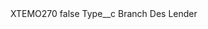 <?xml version="1.0" encoding="UTF-8"?>
<CustomMetadata xmlns="http://soap.sforce.com/2006/04/metadata" xmlns:xsi="http://www.w3.org/2001/XMLSchema-instance" xmlns:xsd="http://www.w3.org/2001/XMLSchema">
    <label>XTEMO270</label>
    <protected>false</protected>
    <values>
        <field>Type__c</field>
        <value xsi:type="xsd:string">Branch Des Lender</value>
    </values>
</CustomMetadata>
